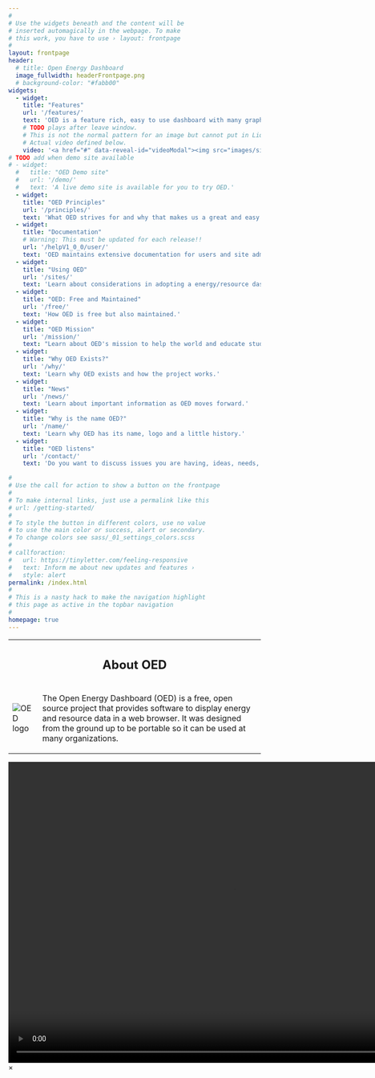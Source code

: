 ```yaml
---
#
# Use the widgets beneath and the content will be
# inserted automagically in the webpage. To make
# this work, you have to use › layout: frontpage
#
layout: frontpage
header:
  # title: Open Energy Dashboard
  image_fullwidth: headerFrontpage.png
  # background-color: "#fabb00"
widgets:
  - widget:
    title: "Features"
    url: '/features/'
    text: 'OED is a feature rich, easy to use dashboard with many graphics for site visitors.'
    # TODO plays after leave window.
    # This is not the normal pattern for an image but cannot put in Liquid variables.
    # Actual video defined below.
    video: '<a href="#" data-reveal-id="videoModal"><img src="images/siteFeatures.png" alt=""/></a>'
# TODO add when demo site available
# - widget:
  #   title: "OED Demo site"
  #   url: '/demo/'
  #   text: 'A live demo site is available for you to try OED.'
  - widget:
    title: "OED Principles"
    url: '/principles/'
    text: 'What OED strives for and why that makes us a great and easy to use dashboard.'
  - widget:
    title: "Documentation"
    # Warning: This must be updated for each release!!
    url: '/helpV1_0_0/user/'
    text: 'OED maintains extensive documentation for users and site administrators that is also linked by help icons in the dashboard.'
  - widget:
    title: "Using OED"
    url: '/sites/'
    text: 'Learn about considerations in adopting a energy/resource dashboard, what it takes to become an OED site and information if you are an OED site.'
  - widget:
    title: "OED: Free and Maintained"
    url: '/free/'
    text: 'How OED is free but also maintained.'
  - widget:
    title: "OED Mission"
    url: '/mission/'
    text: "Learn about OED's mission to help the world and educate students."
  - widget:
    title: "Why OED Exists?"
    url: '/why/'
    text: 'Learn why OED exists and how the project works.'
  - widget:
    title: "News"
    url: '/news/'
    text: 'Learn about important information as OED moves forward.'
  - widget:
    title: "Why is the name OED?"
    url: '/name/'
    text: 'Learn why OED has its name, logo and a little history.'
  - widget:
    title: "OED listens"
    url: '/contact/'
    text: 'Do you want to discuss issues you are having, ideas, needs, using OED, contributing or anything else then we welcome you reaching out to the project.'

#
# Use the call for action to show a button on the frontpage
#
# To make internal links, just use a permalink like this
# url: /getting-started/
#
# To style the button in different colors, use no value
# to use the main color or success, alert or secondary.
# To change colors see sass/_01_settings_colors.scss
#
# callforaction:
#   url: https://tinyletter.com/feeling-responsive
#   text: Inform me about new updates and features ›
#   style: alert
permalink: /index.html
#
# This is a nasty hack to make the navigation highlight
# this page as active in the topbar navigation
#
homepage: true
---
```

<!-- TODO This probably could be done in a better way. -->
<table>
  <tbody>
    <tr>
      <td colspan="2" style="text-align: center;"><h2>About OED</h2></td>
    </tr>
    <tr>
      <td><img alt="OED logo" src="{{ site.urlimg }}OEDUprightClear.png"></td>
      <td><p>The Open Energy Dashboard (OED) is a free, open source project that provides software to display energy and resource data in a web browser. It was designed from the ground up to be portable so 
      it can be used at many organizations.</p></td>
    </tr>
  </tbody>
</table>

<!-- This defines the actaul video to show. -->
<div id="videoModal" class="reveal-modal medium" data-reveal="">
  <video width="900" height="600" controls>
    <source src="{{ site.urlimg }}siteFeatures.mp4" type="video/mp4">
    Your browser does not support the video tag.
  </video>
  <a class="close-reveal-modal">&#215;</a>
</div>
